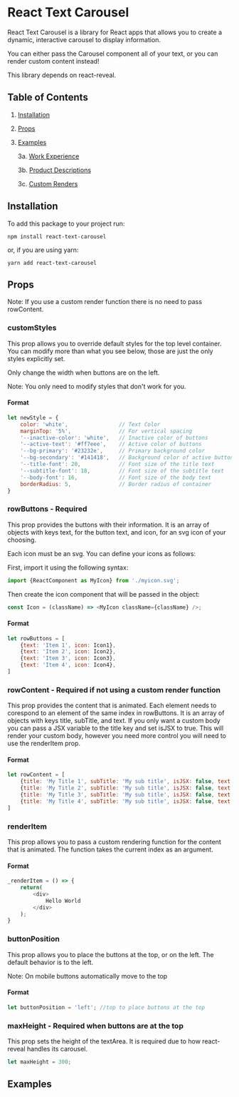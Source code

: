 # React Text Carousel

React Text Carousel is a library for React apps that allows you to
create a dynamic, interactive carousel to display information.

You can either pass the Carousel component all of your text, or you
can render custom content instead!

This library depends on react-reveal.

## Table of Contents

1. [Installation](#installation)

2. [Props](#props)

3. [Examples](#examples)
    
    3a. [Work Experience](#work-experience)
    
    3b. [Product Descriptions](#product-descriptions)
    
    3c. [Custom Renders](#custom)

## Installation
To add this package to your project run:

`npm install react-text-carousel`

or, if you are using yarn:

`yarn add react-text-carousel`

## Props
Note: If you use a custom render function there is no need to pass rowContent.
### customStyles
This prop allows you to override default styles for the top level container. You can modify more than what you see below, those
are just the only styles explicitly set. 

Only change the width when buttons are on the left.

Note: You only need to modify styles that don't work for you.
#### Format
```javascript
let newStyle = {
    color: 'white',                // Text Color
    marginTop: '5%',               // For vertical spacing
    '--inactive-color': 'white',   // Inactive color of buttons
    '--active-text': '#ff7eee',    // Active color of buttons
    '--bg-primary': '#23232e',     // Primary background color
    '--bg-secondary': '#141418',   // Background color of active buttons and on hover
    '--title-font': 20,            // Font size of the title text
    '--subtitle-font': 18,         // Font size of the subtitle text
    '--body-font': 16,             // Font size of the body text
    borderRadius: 5,               // Border radius of container
}
```


### rowButtons - Required
This prop provides the buttons with their information. It is an array of objects with keys
text, for the button text, and icon, for an svg icon of your choosing.

Each icon must be an svg. You can define your icons as follows:

First, import it using the following syntax:
```javascript
import {ReactComponent as MyIcon} from './myicon.svg';
```
Then create the icon component that will be passed in the object:
```javascript
const Icon = (className) => <MyIcon className={className} />;
```
#### Format
```javascript
let rowButtons = [
    {text: 'Item 1', icon: Icon1},
    {text: 'Item 2', icon: Icon2},
    {text: 'Item 3', icon: Icon3},
    {text: 'Item 4', icon: Icon4},
]
```

### rowContent - Required if not using a custom render function
This prop provides the content that is animated. Each element needs to corespond to an
element of the same index in rowButtons. It is an array of objects with keys
title, subTitle, and text. If you only want a custom body you can pass a JSX variable
to the title key and set isJSX to true. This will render your custom body, however you need more
control you will need to use the renderItem prop.

#### Format
```javascript
let rowContent = [
    {title: 'My Title 1', subTitle: 'My sub title', isJSX: false, text: 'My body text'},
    {title: 'My Title 2', subTitle: 'My sub title', isJSX: false, text: 'My body text'},
    {title: 'My Title 3', subTitle: 'My sub title', isJSX: false, text: 'My body text'},
    {title: 'My Title 4', subTitle: 'My sub title', isJSX: false, text: 'My body text'},
]
```
### renderItem
This prop allows you to pass a custom rendering function for the content that is
animated. The function takes the current index as an argument.

#### Format
```javascript
_renderItem = () => {
    return(
        <div>
            Hello World
        </div>
    );
}
```

### buttonPosition
This prop allows you to place the buttons at the top, or on the left. The default behavior is to the left.

Note: On mobile buttons automatically move to the top

#### Format
```javascript
let buttonPosition = 'left'; //top to place buttons at the top
```

### maxHeight - Required when buttons are at the top
This prop sets the height of the textArea. It is required due to how react-reveal handles its carousel.

```javascript
let maxHeight = 300; 
```
## Examples
